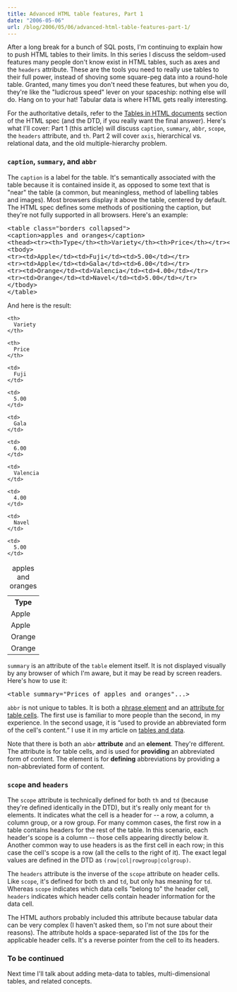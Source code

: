 ```yaml
---
title: Advanced HTML table features, Part 1
date: "2006-05-06"
url: /blog/2006/05/06/advanced-html-table-features-part-1/
---
```

After a long break for a bunch of SQL posts, I'm continuing to explain how to push HTML tables to their limits. In this series I discuss the seldom-used features many people don't know exist in HTML tables, such as axes and the `headers` attribute. These are the tools you need to really use tables to their full power, instead of shoving some square-peg data into a round-hole table. Granted, many times you don't need these features, but when you do, they're like the "ludicrous speed" lever on your spaceship: nothing else will do. Hang on to your hat! Tabular data is where HTML gets really interesting.

For the authoritative details, refer to the [Tables in HTML documents][1] section of the HTML spec (and the DTD, if you really want the final answer). Here's what I'll cover: Part 1 (this article) will discuss `caption`, `summary`, `abbr`, `scope`, the `headers` attribute, and `th`. Part 2 will cover `axis`, hierarchical vs. relational data, and the old multiple-hierarchy problem.

### `caption`, `summary`, and `abbr`

The `caption` is a label for the table. It's semantically associated with the table because it is contained inside it, as opposed to some text that is "near" the table (a common, but meaningless, method of labelling tables and images). Most browsers display it above the table, centered by default. The HTML spec defines some methods of positioning the caption, but they're not fully supported in all browsers. Here's an example:

<pre>&lt;table class="borders collapsed"&gt;
&lt;caption&gt;apples and oranges&lt;/caption&gt;
&lt;thead&gt;&lt;tr&gt;&lt;th&gt;Type&lt;/th&gt;&lt;th&gt;Variety&lt;/th&gt;&lt;th&gt;Price&lt;/th&gt;&lt;/tr&gt;&lt;/thead&gt;
&lt;tbody&gt;
&lt;tr&gt;&lt;td&gt;Apple&lt;/td&gt;&lt;td&gt;Fuji&lt;/td&gt;&lt;td&gt;5.00&lt;/td&gt;&lt;/tr&gt;
&lt;tr&gt;&lt;td&gt;Apple&lt;/td&gt;&lt;td&gt;Gala&lt;/td&gt;&lt;td&gt;6.00&lt;/td&gt;&lt;/tr&gt;
&lt;tr&gt;&lt;td&gt;Orange&lt;/td&gt;&lt;td&gt;Valencia&lt;/td&gt;&lt;td&gt;4.00&lt;/td&gt;&lt;/tr&gt;
&lt;tr&gt;&lt;td&gt;Orange&lt;/td&gt;&lt;td&gt;Navel&lt;/td&gt;&lt;td&gt;5.00&lt;/td&gt;&lt;/tr&gt;
&lt;/tbody&gt;
&lt;/table&gt;</pre>

And here is the result:

<table class="borders collapsed">
  <caption>apples and oranges</caption> <tr>
    <th>
      Type
    </th>
    
    <th>
      Variety
    </th>
    
    <th>
      Price
    </th>
  </tr>
  
  <tr>
    <td>
      Apple
    </td>
    
    <td>
      Fuji
    </td>
    
    <td>
      5.00
    </td>
  </tr>
  
  <tr>
    <td>
      Apple
    </td>
    
    <td>
      Gala
    </td>
    
    <td>
      6.00
    </td>
  </tr>
  
  <tr>
    <td>
      Orange
    </td>
    
    <td>
      Valencia
    </td>
    
    <td>
      4.00
    </td>
  </tr>
  
  <tr>
    <td>
      Orange
    </td>
    
    <td>
      Navel
    </td>
    
    <td>
      5.00
    </td>
  </tr>
</table>

`summary` is an attribute of the `table` element itself. It is not displayed visually by any browser of which I'm aware, but it may be read by screen readers. Here's how to use it:

<pre>&lt;table summary="Prices of apples and oranges"...&gt;</pre>

`abbr` is not unique to tables. It is both a [phrase element][2] and an [attribute for table cells][3]. The first use is familiar to more people than the second, in my experience. In the second usage, it is <q cite="http://www.w3.org/TR/html4/struct/tables.html#adef-abbr">used to provide an abbreviated form of the cell's content.</q> I use it in my article on [tables and data][4].

Note that there is both an `abbr` **attribute** and an **element**. They're different. The attribute is for table cells, and is used for **providing** an abbreviated form of content. The element is for **defining** abbreviations by providing a non-abbreviated form of content.

### `scope` and `headers`

The `scope` attribute is technically defined for both `th` and `td` (because they're defined identically in the DTD), but it's really only meant for `th` elements. It indicates what the cell is a header for -- a row, a column, a column group, or a row group. For many common cases, the first row in a table contains headers for the rest of the table. In this scenario, each header's scope is a column -- those cells appearing directly below it. Another common way to use headers is as the first cell in each row; in this case the cell's scope is a row (all the cells to the right of it). The exact legal values are defined in the DTD as `(row|col|rowgroup|colgroup)`.

The `headers` attribute is the inverse of the `scope` attribute on header cells. Like `scope`, it's defined for both `th` and `td`, but only has meaning for `td`. Whereas `scope` indicates which data cells "belong to" the header cell, `headers` indicates which header cells contain header information for the data cell.

The HTML authors probably included this attribute because tabular data can be very complex (I haven't asked them, so I'm not sure about their reasons). The attribute holds a space-separated list of the `ID`s for the applicable header cells. It's a reverse pointer from the cell to its headers.

### To be continued

Next time I'll talk about adding meta-data to tables, multi-dimensional tables, and related concepts.

 [1]: http://www.w3.org/TR/html4/struct/tables.html
 [2]: http://www.w3.org/TR/html4/struct/text.html#edef-ABBR
 [3]: http://www.w3.org/TR/html4/struct/tables.html#adef-abbr
 [4]: http://www.xaprb.com/blog/2006/01/02/tables-and-data-part-1/
